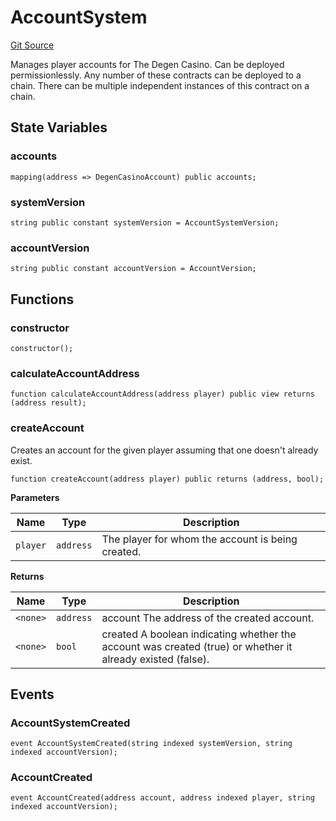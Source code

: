 # AccountSystem
[Git Source](https://github.com/PermissionlessGames/degen-casino/blob/9c6d5d70b9c8f85602727ed0d0bb7e05794c273b/src/AccountSystem.sol)

Manages player accounts for The Degen Casino. Can be deployed permissionlessly. Any number of these contracts
can be deployed to a chain. There can be multiple independent instances of this contract on a chain.


## State Variables
### accounts

```solidity
mapping(address => DegenCasinoAccount) public accounts;
```


### systemVersion

```solidity
string public constant systemVersion = AccountSystemVersion;
```


### accountVersion

```solidity
string public constant accountVersion = AccountVersion;
```


## Functions
### constructor


```solidity
constructor();
```

### calculateAccountAddress


```solidity
function calculateAccountAddress(address player) public view returns (address result);
```

### createAccount

Creates an account for the given player assuming that one doesn't already exist.


```solidity
function createAccount(address player) public returns (address, bool);
```
**Parameters**

|Name|Type|Description|
|----|----|-----------|
|`player`|`address`|The player for whom the account is being created.|

**Returns**

|Name|Type|Description|
|----|----|-----------|
|`<none>`|`address`|account The address of the created account.|
|`<none>`|`bool`|created A boolean indicating whether the account was created (true) or whether it already existed (false).|


## Events
### AccountSystemCreated

```solidity
event AccountSystemCreated(string indexed systemVersion, string indexed accountVersion);
```

### AccountCreated

```solidity
event AccountCreated(address account, address indexed player, string indexed accountVersion);
```

